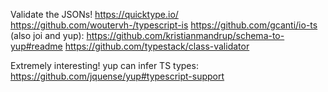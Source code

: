Validate the JSONs!
https://quicktype.io/
https://github.com/woutervh-/typescript-is
https://github.com/gcanti/io-ts
(also joi and yup):
https://github.com/kristianmandrup/schema-to-yup#readme
https://github.com/typestack/class-validator

Extremely interesting! yup can infer TS types:
https://github.com/jquense/yup#typescript-support
